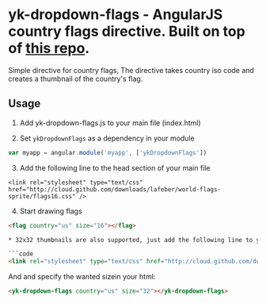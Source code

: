 yk-dropdown-flags - AngularJS country flags directive.
Built on top of [this repo](https://github.com/asafdav/ng-flags).
========

Simple directive for country flags,
The directive takes country iso code and creates a thumbnail of the country's flag.

## Usage
1. Add yk-dropdown-flags.js to your main file (index.html)

2. Set `ykDropdownFlags` as a dependency in your module
  ```javascript
  var myapp = angular.module('myapp', ['ykDropdownFlags'])
  ```

3. Add the following line to the head section of your main file
  ```code
  <link rel="stylesheet" type="text/css" href="http://cloud.github.com/downloads/lafeber/world-flags-sprite/flags16.css" />
  ```

4. Start drawing flags
  ```html
  <flag country="us" size="16"></flag>

* 32x32 thumbnails are also supported, just add the following line to your head:

```code
<link rel="stylesheet" type="text/css" href="http://cloud.github.com/downloads/lafeber/world-flags-sprite/flags32.css" />
```

And and specify the wanted sizein your html:
  ```html
  <yk-dropdown-flags country="us" size="32"></yk-dropdown-flags>
  ```
